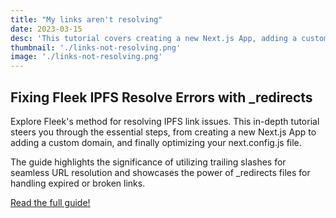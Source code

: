```yaml
---
title: "My links aren't resolving"
date: 2023-03-15
desc: 'This tutorial covers creating a new Next.js App, adding a custom domain, and optimizing your next.config.js file.'
thumbnail: './links-not-resolving.png'
image: './links-not-resolving.png'
---
```


## Fixing Fleek IPFS Resolve Errors with \_redirects

Explore Fleek's method for resolving IPFS link issues. This in-depth tutorial steers you through the essential steps, from creating a new Next.js App to adding a custom domain, and finally optimizing your next.config.js file.

The guide highlights the significance of utilizing trailing slashes for seamless URL resolution and showcases the power of \_redirects files for handling expired or broken links.

[Read the full guide!](/guides/ipfs-resolving-tips)
